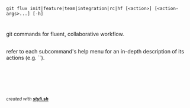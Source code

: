 
    git flux init|feature|team|integration|rc|hf [<action>] [<action-args>...] [-h]

# 

git commands for fluent, collaborative workflow.

## 

<dl>
	<dt></dt>
	<dd></dd>
</dl>

## 

<dl>
	<dt></dt>
	<dd></dd>
</dl>

<dl>
	<dt></dt>
	<dd></dd>
</dl>

<dl>
	<dt></dt>
	<dd></dd>
</dl>

<dl>
	<dt></dt>
	<dd></dd>
</dl>

<dl>
	<dt></dt>
	<dd></dd>
</dl>

<dl>
	<dt></dt>
	<dd></dd>
</dl>

refer to each subcommand's help menu for an in-depth description of its actions (e.g. ``).
 



<br/><br/>
---
<sup><i>created with <b><a href="https://github.com/eliranmal/styli.sh">styli.sh</a></b></i></sup>
